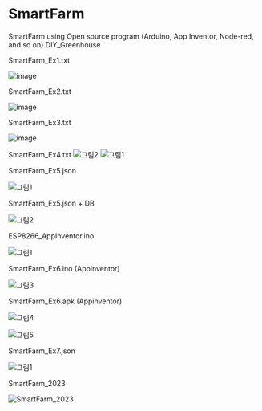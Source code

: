 # SmartFarm
SmartFarm using Open source program (Arduino, App Inventor, Node-red, and so on)
DIY_Greenhouse

SmartFarm_Ex1.txt

![image](https://user-images.githubusercontent.com/60500365/140308143-02df92b2-6e7a-4110-b0f9-7dec0c2dcf70.png)


SmartFarm_Ex2.txt

![image](https://user-images.githubusercontent.com/60500365/140313373-7dd140d4-b949-4956-97ae-f1e925de7285.png)


SmartFarm_Ex3.txt

![image](https://user-images.githubusercontent.com/60500365/140318976-da579646-b246-4b0e-aab7-685b434b932d.png)

SmartFarm_Ex4.txt
![그림2](https://user-images.githubusercontent.com/60500365/142862439-428c04c9-0a7f-495b-b98a-19ca34bf55a9.png)
![그림1](https://user-images.githubusercontent.com/60500365/142862452-587c9b0e-61cf-45d6-99ad-5a47147c2836.png)


SmartFarm_Ex5.json

![그림1](https://user-images.githubusercontent.com/60500365/143161575-fcfc7e7b-2a6b-4c88-b3dc-583df3a1675c.png)


SmartFarm_Ex5.json + DB

![그림2](https://user-images.githubusercontent.com/60500365/143173100-a58aca5b-5321-4631-a669-771337415b35.png)


ESP8266_AppInventor.ino

![그림1](https://user-images.githubusercontent.com/60500365/141729086-8e3e98e0-2ff8-4eb8-b5f1-5d1102071e0c.png)


SmartFarm_Ex6.ino (Appinventor)

![그림3](https://user-images.githubusercontent.com/60500365/145157569-227c25e1-e985-4ad2-90fd-55eb28b82397.png)


SmartFarm_Ex6.apk (Appinventor)

![그림4](https://user-images.githubusercontent.com/60500365/145212370-bd47618d-ff32-4807-9885-52d3bbee581b.png)

![그림5](https://user-images.githubusercontent.com/60500365/145212387-68108603-ae63-4d4e-ac17-c4f6c95c2444.png)

SmartFarm_Ex7.json

![그림1](https://user-images.githubusercontent.com/60500365/177719065-88971ce5-63f5-4f2f-a43c-6f27d713e0be.png)

SmartFarm_2023

![SmartFarm_2023](https://user-images.githubusercontent.com/60500365/225812490-02f91200-e98a-4363-9a23-60ce4c1b385e.png)


